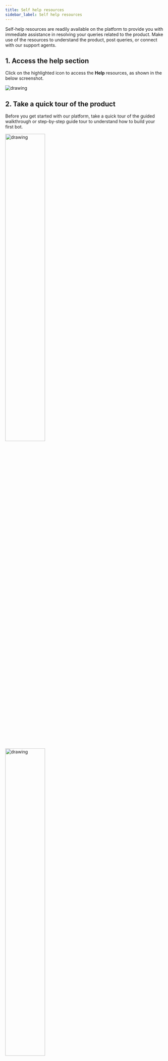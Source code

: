 ```yaml
---
title: Self help resources
sidebar_label: Self help resources
---
```


Self-help resources are readily available on the platform to provide you with immediate assistance in resolving your queries related to the product. Make use of the resources to understand the product, post queries, or connect with our support agents.

## <a name="access"></a> 1. Access the help section


Click on the highlighted icon to access the **Help** resources, as shown in the below screenshot.

<img src="https://i.imgur.com/jSNoQPL.jpg)" alt="drawing" width=""/>


## 2. Take a quick tour of the product

Before you get started with our platform, take a quick tour of the guided walkthrough or step-by-step guide tour to understand how to build your first bot.

<img src="https://i.imgur.com/ZuYbA09.png)" alt="drawing" width="50%"/>
<br/>

<img src="https://i.imgur.com/jtIBIkd.png)" alt="drawing" width="50%"/>

## 3. Get instant help through documentation

Whenever you have any questions related to the product or understand how to use a specific option or feature, you can find instant help through our support documentation. It consists of complete help articles covering the entire product offerings. In Help section, click **Read the docs**. 

<img src="https://i.imgur.com/gHbwzcA.png)" alt="drawing" width=""/>

Navigates you to the Yellow.ai documentation page. Use the search option to quickly find the content you are looking for.
<br/>

<img src="https://i.imgur.com/mrK3fDq.jpg)" alt="drawing" width=""/>


## 4. Get help from our product experts

If you have any other questions related to a product, sign up to the community and post your queries. The product experts will analyse your query and provide relevant solutions. Enable notifications to get notified when someone responds to your queries. 

**Prerequisites:**

* Enter the required details in the respective field to create an account, or you can sign in with your Google account.

  <img src="https://i.imgur.com/12uJd0d.png)" alt="drawing" width="40%"/>

To post your queries in the community, make sure you have signed up to the [Community](https://community.yellow.ai/).

1. Click **Help** > **Ask the community**.

   <img src="https://i.imgur.com/DaL60E1.jpg)" alt="drawing" width="90%"/>

<br/>

2. **Yellow.ai Community** page is displayed. You have to sign in to post your queries.

<img src="https://i.imgur.com/SEekVcf.jpg)" alt="drawing" width="90%"/>
<br/>

3. After successfully creating an account. Click **+ ASK QUESTION** to post your questions on the **Yellow.ai Community** page.

![](https://i.imgur.com/8O6LO4m.png)


4. You can enter the details of your queries in the **Create a new topic** dialog box and click **+ Create Topic** to post your queries. 

![](https://i.imgur.com/7dhqOBt.png)
        

## 5. Chat with our self-help bot

Use our in-house AI powered bot Mia to get instant answers to most of your queries. The bot will analyze, understand, and send you a quick response.

Here, you can raise an issue or book a session with our product experts. It also helps you to connect with our agents (during business hours). 

In the Help section, click **Chat with support**.

<img src="https://i.imgur.com/Zdgupej.png)" alt="drawing" width="90%"/>

AI powered bot Mia displayed: 

<img src="https://i.imgur.com/mbqYLHc.png)" alt="drawing" width="50%"/>


## 6. Provide your feedback

Post your concerns, likes, and dislikes about the product in our support bot, Mia. This helps us understand your needs and build a better product. 

In the Help section, click **Submit your feedback**.

<img src="https://i.imgur.com/wGl2mGl.png)" alt="drawing" width="90%"/>

<br/>


You will see the AI-powered Mia bot: 

<img src="https://i.imgur.com/JlNlM7S.png)" alt="drawing" width="50%"/>


